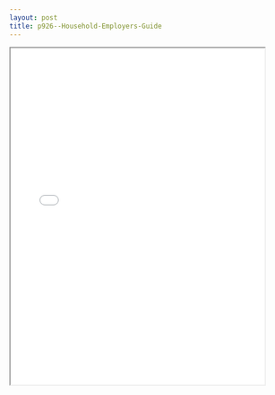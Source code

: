 ```yaml
---
layout: post
title: p926--Household-Employers-Guide
---
```


<div class="pdf-container">
<iframe src="/ea//_pdf-2-md/p926--Household-Employers-Guide.pdf" height="600" width="90%" allowFullScreen="true"></iframe>
</div>

